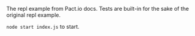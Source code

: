 The repl example from Pact.io docs. Tests are built-in for the sake of the original repl example.

`node start index.js` to start.